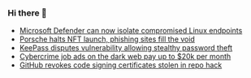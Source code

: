 ### Hi there 👋

<!--START_SECTION:feed-->
* [Microsoft Defender can now isolate compromised Linux endpoints](https://www.bleepingcomputer.com/news/microsoft/microsoft-defender-can-now-isolate-compromised-linux-endpoints/)
* [Porsche halts NFT launch, phishing sites fill the void](https://www.bleepingcomputer.com/news/security/porsche-halts-nft-launch-phishing-sites-fill-the-void/)
* [KeePass disputes vulnerability allowing stealthy password theft](https://www.bleepingcomputer.com/news/security/keepass-disputes-vulnerability-allowing-stealthy-password-theft/)
* [Cybercrime job ads on the dark web pay up to $20k per month](https://www.bleepingcomputer.com/news/security/cybercrime-job-ads-on-the-dark-web-pay-up-to-20k-per-month/)
* [GitHub revokes code signing certificates stolen in repo hack](https://www.bleepingcomputer.com/news/security/github-revokes-code-signing-certificates-stolen-in-repo-hack/)
<!--END_SECTION:feed-->

<!--
**frankenk/frankenk** is a ✨ _special_ ✨ repository because its `README.md` (this file) appears on your GitHub profile.

Here are some ideas to get you started:

- 🔭 I’m currently working on ...
- 🌱 I’m currently learning ...
- 👯 I’m looking to collaborate on ...
- 🤔 I’m looking for help with ...
- 💬 Ask me about ...
- 📫 How to reach me: ...
- 😄 Pronouns: ...
- ⚡ Fun fact: ...
-->



